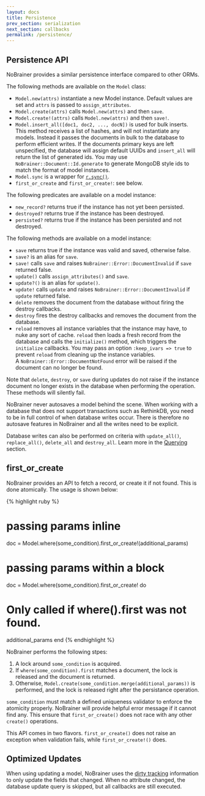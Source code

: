 ```yaml
---
layout: docs
title: Persistence
prev_section: serialization
next_section: callbacks
permalink: /persistence/
---
```


## Persistence API

NoBrainer provides a similar persistence interface compared to other ORMs.

The following methods are available on the `Model` class:

* `Model.new(attrs)` instantiate a new Model instance. Default values are set
  and `attrs` is passed to `assign_attributes`.
* `Model.create(attrs)` calls `Model.new(attrs)` and then `save`.
* `Model.create!(attrs)` calls `Model.new(attrs)` and then `save!`.
* `Model.insert_all([doc1, doc2, ..., docN])` is used for bulk inserts. This method
  receives a list of hashes, and will not instantiate any models. Instead it
  passes the documents in bulk to the database to perform efficient writes.
  If the documents primary keys are left unspecified, the database will assign
  default UUIDs and `insert_all` will return the list of generated ids.
  You may use `NoBrainer::Document::Id.generate` to generate MongoDB style ids
  to match the format of model instances.
* `Model.sync` is a wrapper for [`r.sync()`](http://www.rethinkdb.com/api/ruby/#sync).
* `first_or_create` and `first_or_create!`: see below.

The following predicates are available on a model instance:

* `new_record?` returns true if the instance has not yet been persisted.
* `destroyed?` returns true if the instance has been destroyed.
* `persisted?` returns true if the instance has been persisted and not destroyed.

The following methods are available on a model instance:

* `save` returns true if the instance was valid and saved, otherwise false.
* `save?` is an alias for `save`.
* `save!` calls `save` and raises `NoBrainer::Error::DocumentInvalid` if `save` returned false.
* `update()` calls `assign_attributes()` and `save`.
* `update?()` is an alias for `update()`.
* `update!` calls `update` and raises `NoBrainer::Error::DocumentInvalid` if `update` returned false.
* `delete` removes the document from the database without firing the destroy
  callbacks.
* `destroy` fires the destroy callbacks and removes the document from the database.
* `reload` removes all instance variables that the instance may have, to nuke any
  sort of cache. `reload` then loads a fresh record from the database and
  calls the `initialize()` method, which triggers the `initialize` callbacks.
  You may pass an option `:keep_ivars => true` to prevent `reload` from cleaning
  up the instance variables.  
  A `NoBrainer::Error::DocumentNotFound` error will be raised if the document
  can no longer be found.

Note that `delete`, `destroy`, or `save` during updates do not raise if the
instance document no longer exists in the database when performing the
operation.  These methods will silently fail.

NoBrainer never autosaves a model behind the scene. When working with a
database that does not support transactions such as RethinkDB, you need to be in
full control of when database writes occur. There is therefore no autosave
features in NoBrainer and all the writes need to be explicit.

Database writes can also be performed on criteria with `update_all()`,
`replace_all()`, `delete_all` and `destroy_all`.
Learn more in the [Querying](/docs/querying) section.

## first_or_create

NoBrainer provides an API to fetch a record, or create it if not found. This is
done atomically. The usage is shown below:

{% highlight ruby %}
# passing params inline
doc = Model.where(some_condition).first_or_create!(additional_params)

# passing params within a block
doc = Model.where(some_condition).first_or_create! do
  # Only called if where().first was not found.
  additional_params
end
{% endhighlight %}

NoBrainer performs the following stpes:

1. A lock around `some_condition` is acquired.
2. If `where(some_condition).first` matches a document, the lock is released and
   the document is returned.
3. Otherwise, `Model.create(some_condition.merge(additional_params))` is
   performed, and the lock is released right after the persistance operation.

`some_condition` must match a defined uniqueness validator to enforce the
atomicity properly. NoBrainer will provide helpful error message if it cannot
find any. This ensure that `first_or_create()` does not race with any other
`create()` operations.

This API comes in two flavors. `first_or_create()` does not raise an exception
when validation fails, while `first_or_create!()` does.

## Optimized Updates

When using updating a model, NoBrainer uses the [dirty tracking](/docs/dirty_tracking)
information to only update the fields that changed. When no attribute changed,
the database update query is skipped, but all callbacks are still executed.
